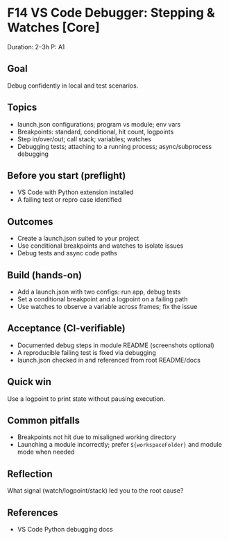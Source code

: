 # F14 VS Code Debugger: Stepping & Watches [Core]

Duration: 2–3h
P: A1

## Goal
Debug confidently in local and test scenarios.

## Topics
- launch.json configurations; program vs module; env vars
- Breakpoints: standard, conditional, hit count, logpoints
- Step in/over/out; call stack; variables; watches
- Debugging tests; attaching to a running process; async/subprocess debugging

## Before you start (preflight)
- VS Code with Python extension installed
- A failing test or repro case identified

## Outcomes
- Create a launch.json suited to your project
- Use conditional breakpoints and watches to isolate issues
- Debug tests and async code paths

## Build (hands-on)
- Add a launch.json with two configs: run app, debug tests
- Set a conditional breakpoint and a logpoint on a failing path
- Use watches to observe a variable across frames; fix the issue

## Acceptance (CI-verifiable)
- Documented debug steps in module README (screenshots optional)
- A reproducible failing test is fixed via debugging
- launch.json checked in and referenced from root README/docs

## Quick win
Use a logpoint to print state without pausing execution.

## Common pitfalls
- Breakpoints not hit due to misaligned working directory
- Launching a module incorrectly; prefer `${workspaceFolder}` and module mode when needed

## Reflection
What signal (watch/logpoint/stack) led you to the root cause?

## References
- VS Code Python debugging docs
